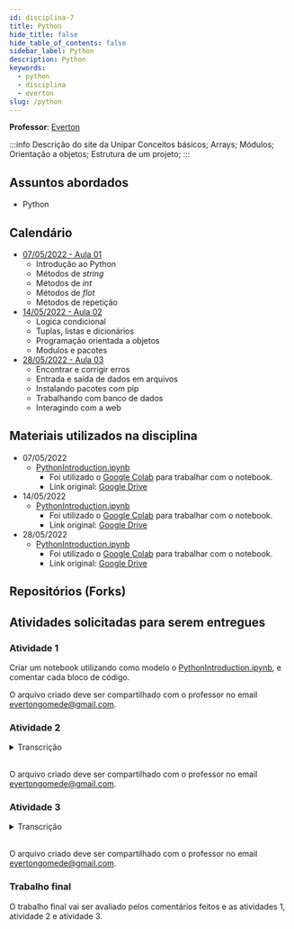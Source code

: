 ```yaml
---
id: disciplina-7
title: Python
hide_title: false
hide_table_of_contents: false
sidebar_label: Python
description: Python
keywords:
  - python
  - disciplina
  - everton
slug: /python
---
```


**Professor**: [Everton](/professores/everton)

:::info Descrição do site da Unipar
Conceitos básicos; Arrays; Módulos; Orientação a objetos; Estrutura de um projeto;
:::

## Assuntos abordados

- Python

## Calendário

- [07/05/2022 - Aula 01](/blog/24)
  - Introdução ao Python
  - Métodos de *string*
  - Métodos de *int*
  - Métodos de *flot*
  - Métodos de repetição
- [14/05/2022 - Aula 02](/blog/25)
  - Logica condicional
  - Tuplas, listas e dicionários
  - Programação orientada a objetos
  - Modulos e pacotes
- [28/05/2022 - Aula 03](/blog/26)
  - Encontrar e corrigir erros
  - Entrada e saída de dados em arquivos
  - Instalando pacotes com pip
  - Trabalhando com banco de dados
  - Interagindo com a web

## Materiais utilizados na disciplina

- 07/05/2022
  - [PythonIntroduction.ipynb](/docs/aula-24/PythonIntroduction.ipynb)
    - Foi utilizado o [Google Colab](https://colab.research.google.com/) para trabalhar com o notebook.
    - Link original: [Google Drive](https://colab.research.google.com/drive/181t6kmWqLZhQzXmL3UzxVzYF3ACcrhnb?usp=sharing)
- 14/05/2022
  - [PythonIntroduction.ipynb](/docs/aula-25/PythonIntroduction.ipynb)
    - Foi utilizado o [Google Colab](https://colab.research.google.com/) para trabalhar com o notebook.
    - Link original: [Google Drive](https://colab.research.google.com/drive/181t6kmWqLZhQzXmL3UzxVzYF3ACcrhnb?usp=sharing)
- 28/05/2022
  - [PythonIntroduction.ipynb](/docs/aula-26/PythonIntroduction.ipynb)
    - Foi utilizado o [Google Colab](https://colab.research.google.com/) para trabalhar com o notebook.
    - Link original: [Google Drive](https://colab.research.google.com/drive/181t6kmWqLZhQzXmL3UzxVzYF3ACcrhnb?usp=sharing)

## Repositórios (Forks)


## Atividades solicitadas para serem entregues

### Atividade 1

Criar um notebook utilizando como modelo o [PythonIntroduction.ipynb](/docs/aula-24/PythonIntroduction.ipynb), e comentar cada bloco de código.

O arquivo criado deve ser compartilhado com o professor no email [evertongomede@gmail.com](mailto:evertongomede@gmail.com).

### Atividade 2

<details><summary>Transcrição</summary>
<p>
<small>
Nesta tarefa, você criará um modelo simplificado de uma fazenda. Como você trabalhar com esta tarefa, tenha em mente que há uma série de respostas corretas. O foco desta tarefa é menos sobre a sintaxe da classe Python e mais sobre design de software em geral, que é altamente subjetivo. Esta tarefa é intencionalmente deixada em aberto para incentivá-lo a pense em como você organizaria seu código em classes. 

Antes de escrever qualquer código, pegue uma caneta e papel e esboce um modelo de sua fazenda, identificando classes, atributos e métodos. Pense na herança. Como você pode evitar a duplicação de código? Aproveite o tempo para trabalhar com quantas iterações você sentir que são necessários. Os requisitos reais estão abertos à interpretação, mas tente aderir a estas orientações:

1. Você deve ter pelo menos quatro classes: a classe pai Animal e então, pelo menos, três classes de animais filhos que herdam de Animal.
2. Cada classe deve ter alguns atributos e pelo menos um método que modela algum comportamento apropriado para um animal específico ou todos os animais — como caminhar, correr, comer, dormir e assim por diante.
3. Mantenha-o simples. Utilize a herança. Certifique-se de produzir detalhes sobre os animais e seus comportamentos.

</small>
</p>
</details>  
<br />

O arquivo criado deve ser compartilhado com o professor no email [evertongomede@gmail.com](mailto:evertongomede@gmail.com).

### Atividade 3

<details><summary>Transcrição</summary>
<p>
<small>
Selecione uma página de notícias de sua escolha. Leia uma lista de elementos que se repetem e os armazene em um dataframe. Depois disso, faça a limpeza dos dados. Com isso, inicie uma instância do PostgreSQL, crie uma tabela e armazene os dados dentro desta tabela.
</small>
</p>
</details>  
<br />

O arquivo criado deve ser compartilhado com o professor no email [evertongomede@gmail.com](mailto:evertongomede@gmail.com).

### Trabalho final

O trabalho final vai ser avaliado pelos comentários feitos e as atividades 1, atividade 2 e atividade 3.